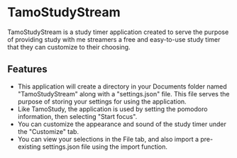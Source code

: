 # TamoStudyStream

TamoStudyStream is a study timer application created to serve the purpose of providing study with me streamers a free and easy-to-use study timer that they can customize to their choosing.

## Features
- This application will create a directory in your Documents folder named "TamoStudyStream" along with a "settings.json" file. This file serves the purpose of storing your settings for using the application.
- Like TamoStudy, the application is used by setting the pomodoro information, then selecting "Start focus".
- You can customize the appearance and sound of the study timer under the "Customize" tab.
- You can view your selections in the File tab, and also import a pre-existing settings.json file using the import function.